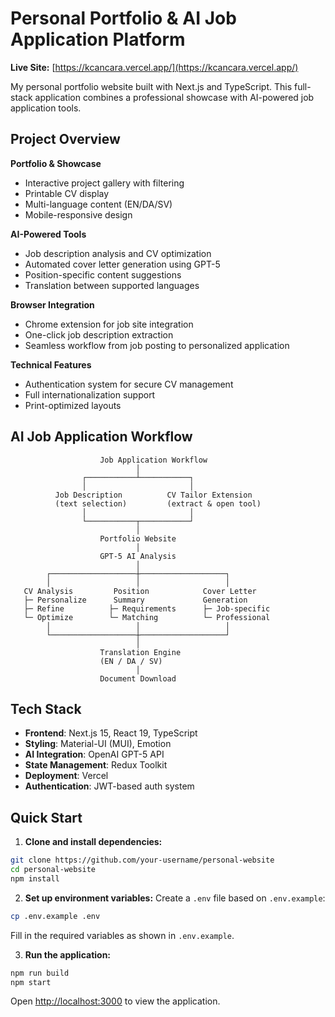 # Personal Portfolio & AI Job Application Platform

**Live Site:** [https://kcancara.vercel.app/](https://kcancara.vercel.app/)

My personal portfolio website built with Next.js and TypeScript. This full-stack application combines a professional showcase with AI-powered job application tools.

## Project Overview

**Portfolio & Showcase**
- Interactive project gallery with filtering
- Printable CV display
- Multi-language content (EN/DA/SV)
- Mobile-responsive design

**AI-Powered Tools**
- Job description analysis and CV optimization
- Automated cover letter generation using GPT-5
- Position-specific content suggestions
- Translation between supported languages

**Browser Integration**
- Chrome extension for job site integration
- One-click job description extraction
- Seamless workflow from job posting to personalized application

**Technical Features**
- Authentication system for secure CV management
- Full internationalization support
- Print-optimized layouts

## AI Job Application Workflow

```
                    Job Application Workflow
                            │
                ┌───────────┴───────────┐
                │                       │
          Job Description          CV Tailor Extension
          (text selection)         (extract & open tool)
                │                       │
                └───────────┬───────────┘
                            │
                    Portfolio Website
                            │
                    GPT-5 AI Analysis
                            │
        ┌───────────────────┼───────────────────┐
        │                   │                   │
   CV Analysis         Position            Cover Letter
   ├─ Personalize      Summary             Generation
   ├─ Refine          ├─ Requirements      ├─ Job-specific
   └─ Optimize        └─ Matching          └─ Professional
        │                   │                   │
        └───────────────────┼───────────────────┘
                            │
                    Translation Engine
                    (EN / DA / SV)
                            │
                    Document Download
```


## Tech Stack

- **Frontend**: Next.js 15, React 19, TypeScript
- **Styling**: Material-UI (MUI), Emotion
- **AI Integration**: OpenAI GPT-5 API
- **State Management**: Redux Toolkit
- **Deployment**: Vercel
- **Authentication**: JWT-based auth system

## Quick Start

1. **Clone and install dependencies:**
```bash
git clone https://github.com/your-username/personal-website
cd personal-website
npm install
```

2. **Set up environment variables:**
Create a `.env` file based on `.env.example`:
```bash
cp .env.example .env
```

Fill in the required variables as shown in `.env.example`.

3. **Run the application:**
```bash
npm run build
npm start
```

Open [http://localhost:3000](http://localhost:3000) to view the application.
